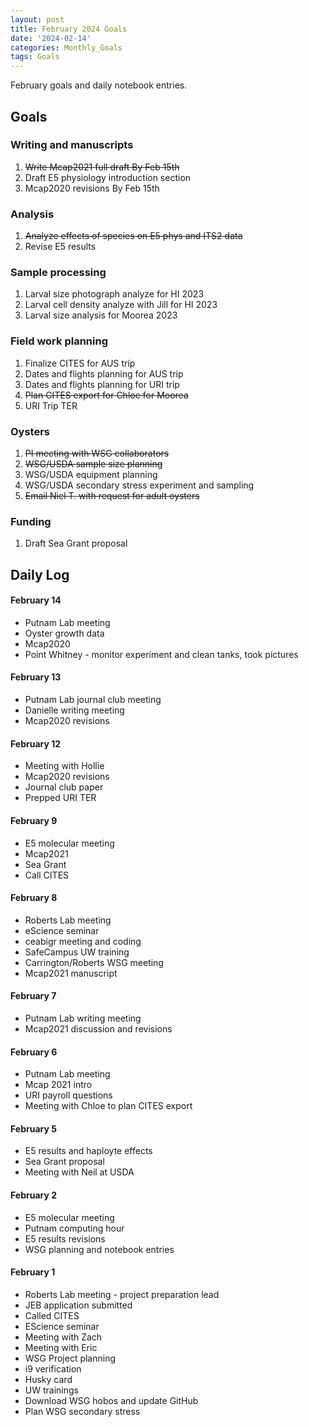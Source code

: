 ```yaml
---
layout: post
title: February 2024 Goals
date: '2024-02-14'
categories: Monthly_Goals
tags: Goals
---
```

February goals and daily notebook entries. 

## Goals  

### Writing and manuscripts 
              
1. ~~Write Mcap2021 full draft By Feb 15th~~
2. Draft E5 physiology introduction section 
3. Mcap2020 revisions By Feb 15th

### Analysis

1. ~~Analyze effects of species on E5 phys and ITS2 data~~
2. Revise E5 results 

### Sample processing

1. Larval size photograph analyze for HI 2023 
2. Larval cell density analyze with Jill for HI 2023
3. Larval size analysis for Moorea 2023

### Field work planning

1. Finalize CITES for AUS trip  
2. Dates and flights planning for AUS trip
3. Dates and flights planning for URI trip 
4. ~~Plan CITES export for Chloe for Moorea~~ 
5. URI Trip TER 

### Oysters 

1. ~~PI meeting with WSG collaborators~~
2. ~~WSG/USDA sample size planning~~
3. WSG/USDA equipment planning 
4. WSG/USDA secondary stress experiment and sampling
5. ~~Email Niel T. with request for adult oysters~~

### Funding 

1. Draft Sea Grant proposal

## **Daily Log**   

#### February 14 

- Putnam Lab meeting 
- Oyster growth data 
- Mcap2020 
- Point Whitney - monitor experiment and clean tanks, took pictures 

#### February 13 

- Putnam Lab journal club meeting 
- Danielle writing meeting 
- Mcap2020 revisions 

#### February 12 

- Meeting with Hollie 
- Mcap2020 revisions
- Journal club paper 
- Prepped URI TER

#### February 9 

- E5 molecular meeting
- Mcap2021
- Sea Grant
- Call CITES

#### February 8 

- Roberts Lab meeting
- eScience seminar
- ceabigr meeting and coding
- SafeCampus UW training
- Carrington/Roberts WSG meeting
- Mcap2021 manuscript

#### February 7 

- Putnam Lab writing meeting
- Mcap2021 discussion and revisions 

#### February 6 

- Putnam Lab meeting
- Mcap 2021 intro
- URI payroll questions
- Meeting with Chloe to plan CITES export 

#### February 5 

- E5 results and haployte effects 
- Sea Grant proposal 
- Meeting with Neil at USDA 

#### February 2 

- E5 molecular meeting 
- Putnam computing hour 
- E5 results revisions 
- WSG planning and notebook entries 

#### February 1 

- Roberts Lab meeting - project preparation lead 
- JEB application submitted 
- Called CITES 
- EScience seminar 
- Meeting with Zach
- Meeting with Eric
- WSG Project planning 
- i9 verification
- Husky card 
- UW trainings 
- Download WSG hobos and update GitHub
- Plan WSG secondary stress  